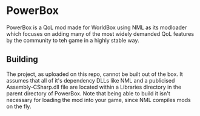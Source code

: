 # PowerBox

PowerBox is a QoL mod made for WorldBox using NML as its modloader which focuses on adding many of the most widely demanded QoL features by the community to teh game in a highly stable way.

## Building

The project, as uploaded on this repo, cannot be built out of the box. It assumes that all of it's dependency DLLs like NML and a publicised Assembly-CSharp.dll file are located within a Libraries directory in the parent directory of PowerBox.
Note that being able to build it isn't necessary for loading the mod into your game, since NML compiles mods on the fly.
